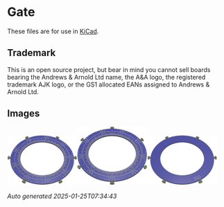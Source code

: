 # Gate

These files are for use in [KiCad](https://www.kicad.org).

## Trademark

This is an open source project, but bear in mind you cannot sell boards bearing the Andrews & Arnold Ltd name, the A&A logo, the registered trademark AJK logo, or the GS1 allocated EANs assigned to Andrews & Arnold Ltd.

## Images

<img src='Gate.png' width=32%><img src='Gate-90.png' width=32%><img src='Gate-bottom.png' width=32%>

*Auto generated 2025-01-25T07:34:43*
